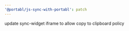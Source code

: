 ```yaml
---
'@portabl/js-sync-with-portabl': patch
---
```


update sync-widget iframe to allow copy to clipboard policy
